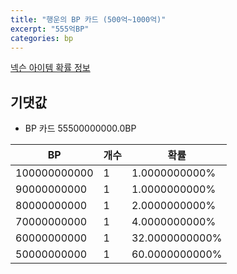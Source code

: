 ```yaml
---
title: "행운의 BP 카드 (500억~1000억)"
excerpt: "555억BP"
categories: bp
---
```

[넥슨 아이템 확률 정보](http://iteminfo.nexon.com/probability/fo4?sn=6391)

## 기댓값
  - BP 카드 55500000000.0BP

|BP|개수|확률|
|---|---|---|
|100000000000|1|1.0000000000%|
|90000000000|1|1.0000000000%|
|80000000000|1|2.0000000000%|
|70000000000|1|4.0000000000%|
|60000000000|1|32.0000000000%|
|50000000000|1|60.0000000000%|
